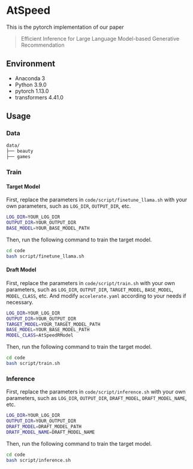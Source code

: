 # AtSpeed
This is the pytorch implementation of our paper
> Efficient Inference for Large Language Model-based Generative Recommendation

## Environment
- Anaconda 3
- Python 3.9.0
- pytorch 1.13.0
- transformers 4.41.0

## Usage
### Data
```bash
data/
├── beauty
├── games
```

### Train

#### Target Model

First, replace the parameters in `code/script/finetune_llama.sh` with your own parameters, such as `LOG_DIR`, `OUTPUT_DIR`, etc.

```bash
LOG_DIR=YOUR_LOG_DIR
OUTPUT_DIR=YOUR_OUTPUT_DIR
BASE_MODEL=YOUR_BASE_MODEL_PATH
```

Then, run the following command to train the target model.

```bash
cd code
bash script/finetune_llama.sh
```

#### Draft Model

First, replace the parameters in `code/script/train.sh` with your own parameters, such as `LOG_DIR`, `OUTPUT_DIR`, `TARGET_MODEL`, `BASE_MODEL`, `MODEL_CLASS`, etc. And modify `accelerate.yaml` according to your needs if necessary.

```bash
LOG_DIR=YOUR_LOG_DIR
OUTPUT_DIR=YOUR_OUTPUT_DIR
TARGET_MODEL=YOUR_TARGET_MODEL_PATH
BASE_MODEL=YOUR_BASE_MODEL_PATH
MODEL_CLASS=AtSpeedRModel
```

Then, run the following command to train the target model.

```bash
cd code
bash script/train.sh
```


### Inference

First, replace the parameters in `code/script/inference.sh` with your own parameters, such as `LOG_DIR`, `OUTPUT_DIR`, `DRAFT_MODEL`, `DRAFT_MODEL_NAME`, etc.

```bash
LOG_DIR=YOUR_LOG_DIR
OUTPUT_DIR=YOUR_OUTPUT_DIR
DRAFT_MODEL=DRAFT_MODEL_PATH
DRATF_MODEL_NAME=DRAFT_MODEL_NAME
```

Then, run the following command to train the target model.

```bash
cd code
bash script/inference.sh
```